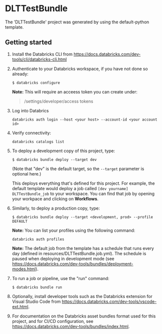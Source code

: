 # DLTTestBundle

The 'DLTTestBundle' project was generated by using the default-python template.

## Getting started

1. Install the Databricks CLI from https://docs.databricks.com/dev-tools/cli/databricks-cli.html

2. Authenticate to your Databricks workspace, if you have not done so already:
    ```
    $ databricks configure
    ```

	**Note:** This will require an acceess token you can create under:
	> /settings/developer/access tokens
 
4. Log into Databrics

	```
	databricks auth login --host <your host> --account-id <your account id>

	```
	
5. Verify connectivity:
	
	```
	databricks catalogs list
	```
	
6. To deploy a development copy of this project, type:

    ```
    $ databricks bundle deploy --target dev
    ```
    (Note that "dev" is the default target, so the `--target` parameter
    is optional here.)

    This deploys everything that's defined for this project.
    For example, the default template would deploy a job called
    `[dev yourname] DLTTestBundle_job` to your workspace.
    You can find that job by opening your workpace and clicking on **Workflows**.

4. Similarly, to deploy a production copy, type:

   ```
   $ databricks bundle deploy --target <development, prod> --profile DEFAULT
   ```
	
   **Note:** You can list your profiles using the following command:
   
   ```
   databricks auth profiles
   ```	

   **Note:** The default job from the template has a schedule that runs every day
   (defined in resources/DLTTestBundle.job.yml). The schedule
   is paused when deploying in development mode (see
   https://docs.databricks.com/dev-tools/bundles/deployment-modes.html).

5. To run a job or pipeline, use the "run" command:

   ```
   $ databricks bundle run
   ```

6. Optionally, install developer tools such as the Databricks extension for Visual Studio Code from
   https://docs.databricks.com/dev-tools/vscode-ext.html.

7. For documentation on the Databricks asset bundles format used
   for this project, and for CI/CD configuration, see
   https://docs.databricks.com/dev-tools/bundles/index.html.
